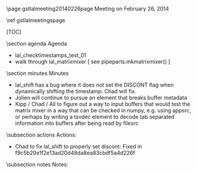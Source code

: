 \page gstlalmeeting20140226page Meeting on February 26, 2014

\ref gstlalmeetingspage

[TOC]

\section agenda Agenda

- lal_checktimestamps_test_01
- walk through lal_matrixmixer [ see pipeparts.mkmatrixmixer() ]

\section minutes Minutes

- lal_shift has a bug where it does not set the DISCONT flag when dynamically shifting the timestamp: Chad will fix.
- Jolien will continue to pursue an element that breaks buffer metadata
- Kipp / Chad / All to figure out a way to input buffers that would test the matrix mixer in a way that can be checked in numpy, e.g. using appsrc, or perhaps by writing a tsvdec element to decode tab separated information into buffers after being read by filesrc

\subsection actions Actions:
- Chad to fix lal_shift to properly set discont: Fixed in f9c5b20e1f2e13ad20d48da8ea83cbdf5a4d226f 

\subsection notes Notes:
